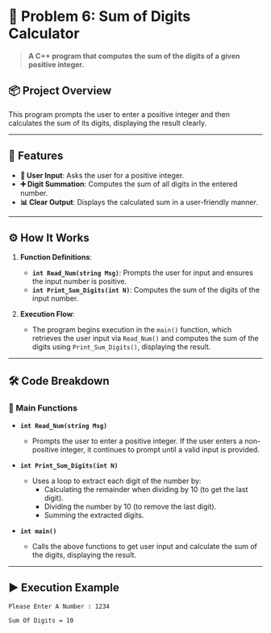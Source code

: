 # 📜 Problem 6: Sum of Digits Calculator

> **A C++ program that computes the sum of the digits of a given positive integer.**

## 📦 Project Overview
This program prompts the user to enter a positive integer and then calculates the sum of its digits, displaying the result clearly.

---

## 🌟 Features
- **🔢 User Input**: Asks the user for a positive integer.
- **➕ Digit Summation**: Computes the sum of all digits in the entered number.
- **📊 Clear Output**: Displays the calculated sum in a user-friendly manner.

---

## ⚙️ How It Works
1. **Function Definitions**:
   - **`int Read_Num(string Msg)`**: Prompts the user for input and ensures the input number is positive.
   - **`int Print_Sum_Digits(int N)`**: Computes the sum of the digits of the input number.

2. **Execution Flow**:
   - The program begins execution in the `main()` function, which retrieves the user input via `Read_Num()` and computes the sum of the digits using `Print_Sum_Digits()`, displaying the result.

---

## 🛠️ Code Breakdown
### 🔹 Main Functions
- **`int Read_Num(string Msg)`**
  - Prompts the user to enter a positive integer. If the user enters a non-positive integer, it continues to prompt until a valid input is provided.

- **`int Print_Sum_Digits(int N)`**
  - Uses a loop to extract each digit of the number by:
    - Calculating the remainder when dividing by 10 (to get the last digit).
    - Dividing the number by 10 (to remove the last digit).
    - Summing the extracted digits.

- **`int main()`**
  - Calls the above functions to get user input and calculate the sum of the digits, displaying the result.

---

## ▶️ Execution Example

```plaintext
Please Enter A Number : 1234

Sum Of Digits = 10
